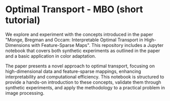 # Optimal Transport - MBO (short tutorial)

We explore and experiment with the concepts introduced in the paper "Monge, Bregman and Occam: Interpretable Optimal Transport in High-Dimensions with Feature-Sparse Maps".
This repository includes a Jupyter notebook that covers both synthetic experiments as outlined in the paper and a basic application in color adaptation.

The paper presents a novel approach to optimal transport, focusing on high-dimensional data and feature-sparse mappings, enhancing interpretability and computational efficiency.
This notebook is structured to provide a hands-on introduction to these concepts, validate them through synthetic experiments, and apply the methodology to a practical problem in image processing.
